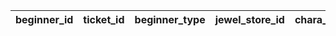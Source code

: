 |beginner_id|ticket_id|beginner_type|jewel_store_id|chara_e_ticket_id|beginner_limit_hour|forced_exchange_hour|start_time|end_time|icon_id|
| --- | --- | --- | --- | --- | --- | --- | --- | --- | --- |